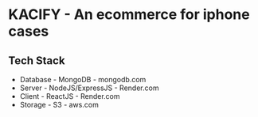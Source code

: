 # KACIFY - An ecommerce for iphone cases

## Tech Stack
- Database - MongoDB - mongodb.com
- Server - NodeJS/ExpressJS - Render.com
- Client - ReactJS - Render.com
- Storage - S3 - aws.com